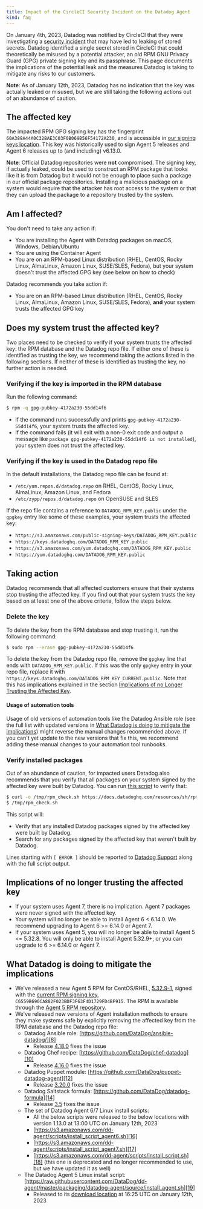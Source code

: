 ```yaml
---
title: Impact of the CircleCI Security Incident on the Datadog Agent
kind: faq
---
```


On January 4th, 2023, Datadog was notified by CircleCI that they were investigating a [security incident][1] that may have led to leaking of stored secrets. Datadog identified a single secret stored in CircleCI that could theoretically be misused by a potential attacker, an old RPM GNU Privacy Guard (GPG) private signing key and its passphrase. This page documents the implications of the potential leak and the measures Datadog is taking to mitigate any risks to our customers.

<div class="alert alert-info">
<strong>Note</strong>: As of January 12th, 2023, Datadog has no indication that the key was actually leaked or misused, but we are still taking the following actions out of an abundance of caution.
</div>

## The affected key

The impacted RPM GPG signing key has the fingerprint `60A389A44A0C32BAE3C03F0B069B56F54172A230`, and is accessible in [our signing keys location][2]. This key was historically used to sign Agent 5 releases and Agent 6 releases up to (and including) v6.13.0.

<div class="alert alert-info">
<strong>Note</strong>: Official Datadog repositories were <strong>not</strong> compromised. The signing key, if actually leaked, could be used to construct an RPM package that looks like it is from Datadog but it would not be enough to place such a package in our official package repositories. Installing a malicious package on a system would require that the attacker has root access to the system or that they can upload the package to a repository trusted by the system.
</div>

## Am I affected?

You don't need to take any action if:

* You are installing the Agent with Datadog packages on macOS, Windows, Debian/Ubuntu
* You are using the Container Agent
* You are on an RPM-based Linux distribution (RHEL, CentOS, Rocky Linux, AlmaLinux, Amazon Linux, SUSE/SLES, Fedora), but your system doesn't trust the affected GPG key (see below on how to check)

Datadog recommends you take action if:

* You are on an RPM-based Linux distribution (RHEL, CentOS, Rocky Linux, AlmaLinux, Amazon Linux, SUSE/SLES, Fedora), **and** your system trusts the affected GPG key

## Does my system trust the affected key?

Two places need to be checked to verify if your system trusts the affected key: the RPM database and the Datadog repo file. If either one of these is identified as trusting the key, we recommend taking the actions listed in the following sections. If neither of these is identified as trusting the key, no further action is needed.

### Verifying if the key is imported in the RPM database

Run the following command:

```bash
$ rpm -q gpg-pubkey-4172a230-55dd14f6
```

* If the command runs successfully and prints `gpg-pubkey-4172a230-55dd14f6`, your system trusts the affected key.
* If the command fails (it will exit with a non-0 exit code and output a message like `package gpg-pubkey-4172a230-55dd14f6 is not installed`), your system does not trust the affected key.

### Verifying if the key is used in the Datadog repo file

In the default installations, the Datadog repo file can be found at:

* `/etc/yum.repos.d/datadog.repo` on RHEL, CentOS, Rocky Linux, AlmaLinux, Amazon Linux, and Fedora
* `/etc/zypp/repos.d/datadog.repo` on OpenSUSE and SLES

If the repo file contains a reference to `DATADOG_RPM_KEY.public` under the `gpgkey` entry like some of these examples, your system trusts the affected key:

* `https://s3.amazonaws.com/public-signing-keys/DATADOG_RPM_KEY.public`
* `https://keys.datadoghq.com/DATADOG_RPM_KEY.public`
* `https://s3.amazonaws.com/yum.datadoghq.com/DATADOG_RPM_KEY.public`
* `https://yum.datadoghq.com/DATADOG_RPM_KEY.public`

## Taking action

Datadog recommends that all affected customers ensure that their systems stop trusting the affected key. If you find out that your system trusts the key based on at least one of the above criteria, follow the steps below.

### Delete the key

To delete the key from the RPM database and stop trusting it, run the following command:

```bash
$ sudo rpm --erase gpg-pubkey-4172a230-55dd14f6
```

To delete the key from the Datadog repo file, remove the `gpgkey` line that ends with `DATADOG_RPM_KEY.public`. If this was the only `gpgkey` entry in your repo file, replace it with `https://keys.datadoghq.com/DATADOG_RPM_KEY_CURRENT.public`. Note that this has implications explained in the section [Implications of no Longer Trusting the Affected Key](#implications-of-no-longer-trusting-the-affected-key).

#### Usage of automation tools

Usage of old versions of automation tools like the Datadog Ansible role (see the full list with updated versions in [What Datadog is doing to mitigate the implications](#what-datadog-is-doing-to-mitigate-the-implications)) might reverse the manual changes recommended above. If you can't yet update to the new versions that fix this, we recommend adding these manual changes to your automation tool runbooks.

### Verify installed packages

Out of an abundance of caution, for impacted users Datadog also recommends that you verify that all packages on your system signed by the affected key were built by Datadog. You can run [this script][3] to verify that:

```bash
$ curl -o /tmp/rpm_check.sh https://docs.datadoghq.com/resources/sh/rpm_check.sh && chmod +x /tmp/rpm_check.sh
$ /tmp/rpm_check.sh
```

This script will:

* Verify that any installed Datadog packages signed by the affected key were built by Datadog.
* Search for any packages signed by the affected key that weren't built by Datadog.

Lines starting with `[ ERROR ]` should be reported to [Datadog Support][4] along with the full script output.

## Implications of no longer trusting the affected key

* If your system uses Agent 7, there is no implication. Agent 7 packages were never signed with the affected key.
* Your system will no longer be able to install Agent 6 < 6.14.0. We recommend upgrading to Agent 6 >= 6.14.0 or Agent 7.
* If your system uses Agent 5, you will no longer be able to install Agent 5 <= 5.32.8. You will only be able to install Agent 5.32.9+, or you can upgrade to 6 >= 6.14.0 or Agent 7.

## What Datadog is doing to mitigate the implications

* We've released a new Agent 5 RPM for CentOS/RHEL, [5.32.9-1][5], signed with the [current RPM signing key][6], `C6559B690CA882F023BDF3F63F4D1729FD4BF915`. The RPM is available through the [Agent 5 RPM repository][7].
* We've released new versions of Agent installation methods to ensure they make systems safe by explicitly removing the affected key from the RPM database and the Datadog repo file:
  * Datadog Ansible role: [https://github.com/DataDog/ansible-datadog/][8]
    * Release [4.18.0][9] fixes the issue
  * Datadog Chef recipe: [https://github.com/DataDog/chef-datadog][10]
    * Release [4.16.0][11] fixes the issue
  * Datadog Puppet module: [https://github.com/DataDog/puppet-datadog-agent][12]
    * Release [3.20.0][13] fixes the issue
  * Datadog Saltstack formula: [https://github.com/DataDog/datadog-formula][14]
    * Release [3.5][15] fixes the issue
  * The set of Datadog Agent 6/7 Linux install scripts:
    * All the below scripts were released to the below locations with version 1.13.0 at 13:00 UTC on January 12th, 2023
    * [https://s3.amazonaws.com/dd-agent/scripts/install_script_agent6.sh][16]
    * [https://s3.amazonaws.com/dd-agent/scripts/install_script_agent7.sh][17]
    * [https://s3.amazonaws.com/dd-agent/scripts/install_script.sh][18] (this one is deprecated and no longer recommended to use, but we have updated it as well)
  * The Datadog Agent 5 Linux install script: [https://raw.githubusercontent.com/DataDog/dd-agent/master/packaging/datadog-agent/source/install_agent.sh][19]
    * Released to its [download location][19] at 16:25 UTC on January 12th, 2023

[1]: https://circleci.com/blog/january-4-2023-security-alert/
[2]: https://keys.datadoghq.com/DATADOG_RPM_KEY.public
[3]: /resources/sh/rpm_check.sh
[4]: /help/
[5]: https://yum.datadoghq.com/rpm/x86_64/datadog-agent-5.32.9-1.x86_64.rpm
[6]: https://keys.datadoghq.com/DATADOG_RPM_KEY_CURRENT.public
[7]: https://yum.datadoghq.com/rpm/x86_64/
[8]: https://github.com/DataDog/ansible-datadog/
[9]: https://github.com/DataDog/ansible-datadog/releases/tag/4.18.0
[10]: https://github.com/DataDog/chef-datadog
[11]: https://github.com/DataDog/chef-datadog/releases/tag/v4.16.0
[12]: https://github.com/DataDog/puppet-datadog-agent
[13]: https://github.com/DataDog/puppet-datadog-agent/releases/tag/v3.20.0
[14]: https://github.com/DataDog/datadog-formula
[15]: https://github.com/DataDog/datadog-formula/releases/tag/3.5
[16]: https://s3.amazonaws.com/dd-agent/scripts/install_script_agent6.sh
[17]: https://s3.amazonaws.com/dd-agent/scripts/install_script_agent7.sh
[18]: https://s3.amazonaws.com/dd-agent/scripts/install_script.sh
[19]: https://raw.githubusercontent.com/DataDog/dd-agent/master/packaging/datadog-agent/source/install_agent.sh
